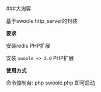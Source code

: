 ###大淘客

基于swoole http_server的封装

**要求**

安装redis PHP扩展

安装 `swoole => 2.0` PHP扩展


**使用方式**

命令控制台: php swoole.php 即可启动